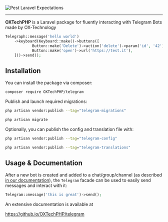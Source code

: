 ![Pest Laravel Expectations](https://banners.beyondco.de/OX-Telegram.png?theme=dark&packageManager=composer+require&packageName=OX-Technology%2Ftelegram&pattern=architect&style=style_1&description=Facade+for+working+with+Telegram&md=1&showWatermark=1&fontSize=100px&images=annotation)

---


**OXTechPHP** is a Laravel package for fluently interacting with Telegram Bots made by OX-Technology

```php
Telegraph::message('hello world')
    ->keyboard(Keyboard::make()->buttons([
            Button::make('Delete')->action('delete')->param('id', '42'),
            Button::make('open')->url('https://test.it'),
    ]))->send();
```

## Installation

You can install the package via composer:

```bash
composer require OXTechPHP/telegram
```

Publish and launch required migrations:

```bash
php artisan vendor:publish --tag="telegram-migrations"
```

```bash
php artisan migrate
```

Optionally, you can publish the config and translation file with:
```bash
php artisan vendor:publish --tag="telegram-config"
```
```bash
php artisan vendor:publish --tag="telegram-translations"
```

## Usage & Documentation

After a new bot is created and added to a chat/group/channel (as described [in our documentation](https://github.io/telegram)),
the `Telegram` facade can be used to easily send messages and interact with it:

```php
Telegram::message('this is great')->send();
```

An extensive documentation is available at

https://github.io/OXTechPHP/telegram